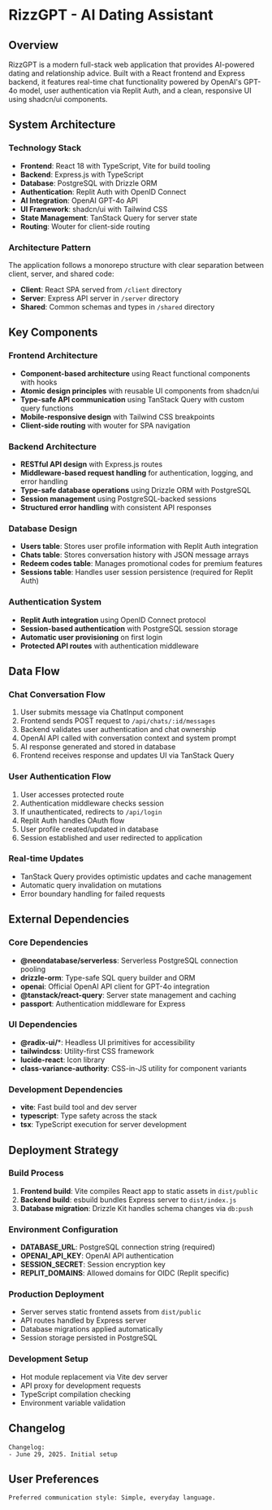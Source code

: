 # RizzGPT - AI Dating Assistant

## Overview

RizzGPT is a modern full-stack web application that provides AI-powered dating and relationship advice. Built with a React frontend and Express backend, it features real-time chat functionality powered by OpenAI's GPT-4o model, user authentication via Replit Auth, and a clean, responsive UI using shadcn/ui components.

## System Architecture

### Technology Stack
- **Frontend**: React 18 with TypeScript, Vite for build tooling
- **Backend**: Express.js with TypeScript
- **Database**: PostgreSQL with Drizzle ORM
- **Authentication**: Replit Auth with OpenID Connect
- **AI Integration**: OpenAI GPT-4o API
- **UI Framework**: shadcn/ui with Tailwind CSS
- **State Management**: TanStack Query for server state
- **Routing**: Wouter for client-side routing

### Architecture Pattern
The application follows a monorepo structure with clear separation between client, server, and shared code:
- **Client**: React SPA served from `/client` directory
- **Server**: Express API server in `/server` directory  
- **Shared**: Common schemas and types in `/shared` directory

## Key Components

### Frontend Architecture
- **Component-based architecture** using React functional components with hooks
- **Atomic design principles** with reusable UI components from shadcn/ui
- **Type-safe API communication** using TanStack Query with custom query functions
- **Mobile-responsive design** with Tailwind CSS breakpoints
- **Client-side routing** with wouter for SPA navigation

### Backend Architecture
- **RESTful API design** with Express.js routes
- **Middleware-based request handling** for authentication, logging, and error handling
- **Type-safe database operations** using Drizzle ORM with PostgreSQL
- **Session management** using PostgreSQL-backed sessions
- **Structured error handling** with consistent API responses

### Database Design
- **Users table**: Stores user profile information with Replit Auth integration
- **Chats table**: Stores conversation history with JSON message arrays
- **Redeem codes table**: Manages promotional codes for premium features
- **Sessions table**: Handles user session persistence (required for Replit Auth)

### Authentication System
- **Replit Auth integration** using OpenID Connect protocol
- **Session-based authentication** with PostgreSQL session storage
- **Automatic user provisioning** on first login
- **Protected API routes** with authentication middleware

## Data Flow

### Chat Conversation Flow
1. User submits message via ChatInput component
2. Frontend sends POST request to `/api/chats/:id/messages`
3. Backend validates user authentication and chat ownership
4. OpenAI API called with conversation context and system prompt
5. AI response generated and stored in database
6. Frontend receives response and updates UI via TanStack Query

### User Authentication Flow
1. User accesses protected route
2. Authentication middleware checks session
3. If unauthenticated, redirects to `/api/login`
4. Replit Auth handles OAuth flow
5. User profile created/updated in database
6. Session established and user redirected to application

### Real-time Updates
- TanStack Query provides optimistic updates and cache management
- Automatic query invalidation on mutations
- Error boundary handling for failed requests

## External Dependencies

### Core Dependencies
- **@neondatabase/serverless**: Serverless PostgreSQL connection pooling
- **drizzle-orm**: Type-safe SQL query builder and ORM
- **openai**: Official OpenAI API client for GPT-4o integration
- **@tanstack/react-query**: Server state management and caching
- **passport**: Authentication middleware for Express

### UI Dependencies
- **@radix-ui/***: Headless UI primitives for accessibility
- **tailwindcss**: Utility-first CSS framework
- **lucide-react**: Icon library
- **class-variance-authority**: CSS-in-JS utility for component variants

### Development Dependencies
- **vite**: Fast build tool and dev server
- **typescript**: Type safety across the stack
- **tsx**: TypeScript execution for server development

## Deployment Strategy

### Build Process
1. **Frontend build**: Vite compiles React app to static assets in `dist/public`  
2. **Backend build**: esbuild bundles Express server to `dist/index.js`
3. **Database migration**: Drizzle Kit handles schema changes via `db:push`

### Environment Configuration
- **DATABASE_URL**: PostgreSQL connection string (required)
- **OPENAI_API_KEY**: OpenAI API authentication
- **SESSION_SECRET**: Session encryption key
- **REPLIT_DOMAINS**: Allowed domains for OIDC (Replit specific)

### Production Deployment
- Server serves static frontend assets from `dist/public`
- API routes handled by Express server
- Database migrations applied automatically
- Session storage persisted in PostgreSQL

### Development Setup
- Hot module replacement via Vite dev server
- API proxy for development requests
- TypeScript compilation checking
- Environment variable validation

## Changelog

```
Changelog:
- June 29, 2025. Initial setup
```

## User Preferences

```
Preferred communication style: Simple, everyday language.
```